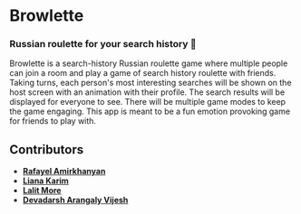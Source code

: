 # Browlette

### Russian roulette for your search history 🔎

Browlette is a search-history Russian roulette game where multiple people can join a room and play a game of search history roulette with friends. Taking turns, each person's most interesting searches will be shown on the host screen with an animation with their profile. The search results will be displayed for everyone to see. There will be multiple game modes to keep the game engaging. This app is meant to be a fun emotion provoking game for friends to play with.

## Contributors
* [**Rafayel Amirkhanyan**](https://github.com/Gitter499)
* [**Liana Karim**](https://github.com/Liana-K)
* [**Lalit More**](https://github.com/lalitmore)
* [**Devadarsh Arangaly Vijesh**](https://github.com/devadarsh-av)
